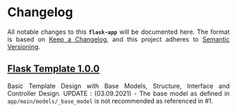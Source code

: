 # Changelog

<p align = "justify">All notable changes to this <code><b>flask-app</b></code> will be documented here. The format is based on <a href = "https://keepachangelog.com/en/1.0.0/">Keep a Changelog</a>, and this project adheres to <a href = "https://semver.org/spec/v2.0.0.html">Semantic Versioning</a>.

## [Flask Template 1.0.0](https://github.com/ZenithClown/flask-docker-template/releases/tag/v1.0.0)

<p align = "justify">
    Basic Template Design with Base Models, Structure, Interface and Controller Design. UPDATE : (03.09.2021) - The base model as defined in <code>app/main/models/_base_model</code> is not recommended as referenced in #1.
</p>
